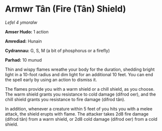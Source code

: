 # Armwr Tân (Fire (Tân) Shield)

*Lefel 4 ymoralw*

**Amser Hudo:** 1 action

**Amrediad:** Hunain

**Cydrannau:** G, S, M (a bit of phosphorus or a firefly)

**Parhad:** 10  munud

Thin and wispy flames wreathe your body for the duration, shedding bright light in a 10-foot radius and dim light for an additional 10 feet. You can end the spell early by using an action to dismiss it.

The flames provide you with a warm shield or a chill shield, as you choose. The warm shield grants you resistance to cold damage (difrod oer), and the chill shield grants you resistance to fire damage (difrod tân).

In addition, whenever a creature within 5 feet of you hits you with a melee attack, the shield erupts with flame. The attacker takes 2d8 fire damage (difrod tân) from a warm shield, or 2d8 cold damage (difrod oer) from a cold shield.